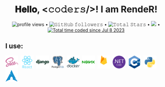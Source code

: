 <!-- BLOG-POST-LIST:START -->
<h1 align="center">
  𝐇𝐞𝐥𝐥𝐨, &lt;𝚌𝚘𝚍𝚎𝚛𝚜/&gt;! I am RendeR!
</h1>
<p align="center">
	<img alt = "profile views" src="https://komarev.com/ghpvc/?username=RendeR66&style=flat&color=blue"/> •   
	<img alt="𝙶𝚒𝚝𝙷𝚞𝚋 𝚏𝚘𝚕𝚕𝚘𝚠𝚎𝚛𝚜" src="https://img.shields.io/github/followers/RendeR66?label=Followers&style=social"/> •
	<img src="https://img.shields.io/github/stars/RendeR66?label=Stars" alt="𝚃𝚘𝚝𝚊𝚕 𝚂𝚝𝚊𝚛𝚜"/> •
	<a href="https://github.com/sponsors/RendeR66"><img src="https://img.shields.io/static/v1?label=Sponsor&message=%E2%9D%A4&logo=GitHub&color=%23fe8e86"/></a> •
	<a href="https://wakatime.com/@f6aa4824-412b-4946-b8d8-3df28c51cf20"><img src="https://wakatime.com/badge/user/f6aa4824-412b-4946-b8d8-3df28c51cf20.svg" alt="Total time coded since Jul 8 2023" /></a>
</p>
<div>
  <h2>I use:</h2>
	<img src="https://github.com/RendeR66/RendeR66/blob/main/sass-original.svg" title="JavaScript" alt="JavaScript" width="40" height="40"/>&nbsp;
	<img src="https://github.com/RendeR66/RendeR66/blob/main/react-original-wordmark.svg" title="JavaScript" alt="JavaScript" width="40" height="40"/>&nbsp;
	<img src="https://github.com/RendeR66/RendeR66/blob/main/django-plain-wordmark.svg" title="JavaScript" alt="JavaScript" width="40" height="40"/>&nbsp;
	<img src="https://github.com/RendeR66/RendeR66/blob/main/postgresql-original-wordmark.svg" title="JavaScript" alt="JavaScript" width="40" height="40"/>&nbsp;
	<img src="https://github.com/RendeR66/RendeR66/blob/main/docker-original-wordmark.svg" title="JavaScript" alt="JavaScript" width="40" height="40"/>&nbsp;
	<img src="https://github.com/RendeR66/RendeR66/blob/main/nginx-original.svg" title="JavaScript" alt="JavaScript" width="40" height="40"/>&nbsp;
	<img src="https://github.com/RendeR66/RendeR66/blob/main/firebase-original-wordmark.svg" title="JavaScript" alt="JavaScript" width="40" height="40"/>&nbsp;
	<img src="https://github.com/RendeR66/RendeR66/blob/main/dotnetcore-original.svg" title="JavaScript" alt="JavaScript" width="40" height="40"/>&nbsp;
	<img src="https://github.com/RendeR66/RendeR66/blob/main/cplusplus-original.svg" title="JavaScript" alt="JavaScript" width="40" height="40"/>&nbsp;
	<img src="https://github.com/RendeR66/RendeR66/blob/main/python-original.svg" title="JavaScript" alt="JavaScript" width="40" height="40"/>&nbsp;
	<img src="https://github.com/RendeR66/RendeR66/blob/main/archlinux-original.svg" title="JavaScript" alt="JavaScript" width="40" height="40"/>&nbsp;
</div>

<!-- BLOG-POST-LIST:END -->
